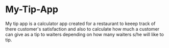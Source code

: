 # My-Tip-App
My tip  app is a calculator app created for a restaurant to keeep track of there customer's satisfaction and also to calculate how much a customer can give as a tip to waiters depending on how many waiters s/he will like to tip.
